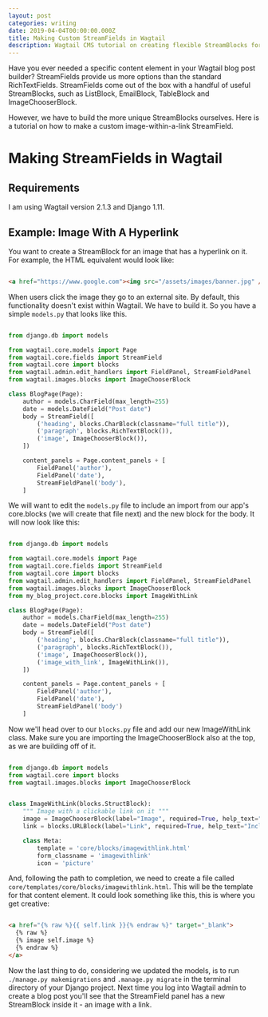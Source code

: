 ```yaml
---
layout: post
categories: writing
date: 2019-04-04T00:00:00.000Z
title: Making Custom StreamFields in Wagtail
description: Wagtail CMS tutorial on creating flexible StreamBlocks for your Django blog
---
```


Have you ever needed a specific content element in your Wagtail blog post builder? StreamFields provide us more options than the standard RichTextFields. StreamFields come out of the box with a handful of useful StreamBlocks, such as ListBlock, EmailBlock, TableBlock and ImageChooserBlock.

However, we have to build the more unique StreamBlocks ourselves. Here is a tutorial on how to make a custom image-within-a-link StreamField.

# Making StreamFields in Wagtail

## Requirements

I am using Wagtail version 2.1.3 and Django 1.11.

## Example: Image With A Hyperlink

You want to create a StreamBlock for an image that has a hyperlink on it. For example, the HTML equivalent would look like:

```html

<a href="https://www.google.com"><img src="/assets/images/banner.jpg" /></a>
```

When users click the image they go to an external site. By default, this functionality doesn't exist within Wagtail. We have to build it. So you have a simple `models.py` that looks like this.

```python

from django.db import models

from wagtail.core.models import Page
from wagtail.core.fields import StreamField
from wagtail.core import blocks
from wagtail.admin.edit_handlers import FieldPanel, StreamFieldPanel
from wagtail.images.blocks import ImageChooserBlock

class BlogPage(Page):
    author = models.CharField(max_length=255)
    date = models.DateField("Post date")
    body = StreamField([
        ('heading', blocks.CharBlock(classname="full title")),
        ('paragraph', blocks.RichTextBlock()),
        ('image', ImageChooserBlock()),
    ])

    content_panels = Page.content_panels + [
        FieldPanel('author'),
        FieldPanel('date'),
        StreamFieldPanel('body'),
    ]
```

We will want to edit the `models.py` file to include an import from our app's core.blocks (we will create that file next) and the new block for the body. It will now look like this:

```python

from django.db import models

from wagtail.core.models import Page
from wagtail.core.fields import StreamField
from wagtail.core import blocks
from wagtail.admin.edit_handlers import FieldPanel, StreamFieldPanel
from wagtail.images.blocks import ImageChooserBlock
from my_blog_project.core.blocks import ImageWithLink

class BlogPage(Page):
    author = models.CharField(max_length=255)
    date = models.DateField("Post date")
    body = StreamField([
        ('heading', blocks.CharBlock(classname="full title")),
        ('paragraph', blocks.RichTextBlock()),
        ('image', ImageChooserBlock()),
        ('image_with_link', ImageWithLink()),
    ])

    content_panels = Page.content_panels + [
        FieldPanel('author'),
        FieldPanel('date'),
        StreamFieldPanel('body')
    ]
```

Now we'll head over to our `blocks.py` file and add our new ImageWithLink class. Make sure you are importing the ImageChooserBlock also at the top, as we are building off of it.

```python

from django.db import models
from wagtail.core import blocks
from wagtail.images.blocks import ImageChooserBlock


class ImageWithLink(blocks.StructBlock):
    """ Image with a clickable link on it """
    image = ImageChooserBlock(label="Image", required=True, help_text="Must be at least 2048 x 1535 for full screen images"))
    link = blocks.URLBlock(label="Link", required=True, help_text="Include https:// or http://")

    class Meta:
        template = 'core/blocks/imagewithlink.html'
        form_classname = 'imagewithlink'
        icon = 'picture'
```

And, following the path to completion, we need to create a file called `core/templates/core/blocks/imagewithlink.html`. This will be the template for that content element. It could look something like this, this is where you get creative:

```html

<a href="{% raw %}{{ self.link }}{% endraw %}" target="_blank">
  {% raw %}
  {% image self.image %}
  {% endraw %}
</a>
```

Now the last thing to do, considering we updated the models, is to run `./manage.py makemigrations` and `.manage.py migrate` in the terminal directory of your Django project. Next time you log into Wagtail admin to create a blog post you'll see that the StreamField panel has a new StreamBlock inside it - an image with a link.
